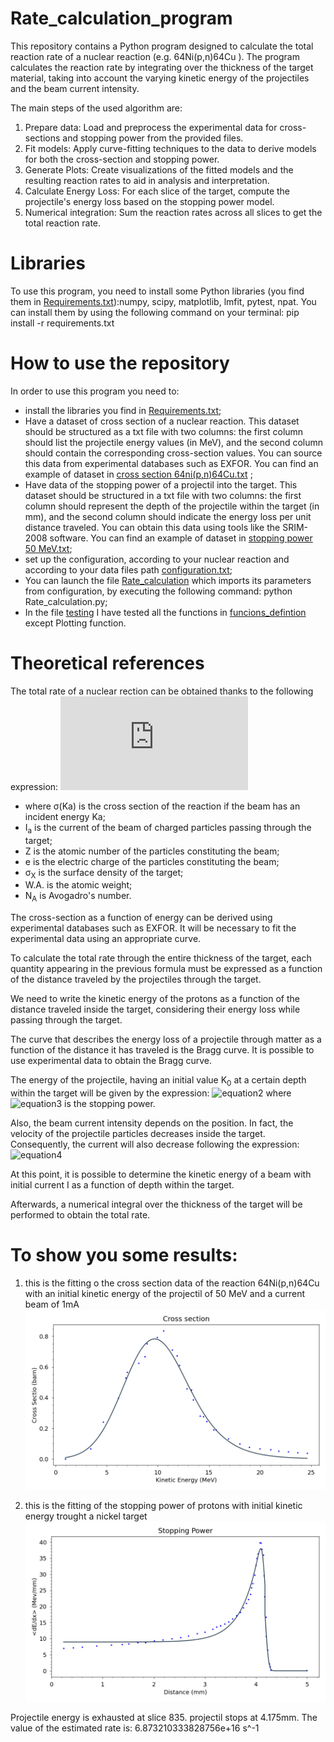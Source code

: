 # Rate_calculation_program

This repository contains a Python program designed to calculate the total reaction rate of a nuclear reaction (e.g. 64Ni(p,n)64Cu ). The program calculates the reaction rate by integrating over the thickness of the target material, taking into account the varying kinetic energy of the projectiles and the beam current intensity.

The main steps of the used algorithm are:
1.  Prepare data: Load and preprocess the experimental data for cross-sections and stopping power from the provided files.
2.  Fit models: Apply curve-fitting techniques to the data to derive models for both the cross-section and stopping power.
3.  Generate Plots: Create visualizations of the fitted models and the resulting reaction rates to aid in analysis and interpretation.
4.  Calculate Energy Loss: For each slice of the target, compute the projectile's energy loss based on the stopping power model.
5.  Numerical integration: Sum the reaction rates across all slices to get the total reaction rate.


# Libraries
To use this program, you need to install some Python libraries (you find them in [Requirements.txt](https://github.com/Lorenzo9801/Rate_calculation_program/blob/main/Requirements.txt)):numpy, scipy, matplotlib, lmfit, pytest, npat.
You can install them by using the following command on your terminal: pip install -r requirements.txt

# How to use the repository

In order to use this program you need to:
- install the libraries you find in [Requirements.txt](https://github.com/Lorenzo9801/Rate_calculation_program/blob/main/Requirements.txt);
- Have a dataset of cross section of a nuclear reaction. This dataset should be structured as a txt file with two columns: the first column should list the projectile energy values (in MeV), and the second column should contain the corresponding cross-section values. You can source this data from experimental databases such as EXFOR. You can find an example of dataset in [cross section 64ni(p,n)64Cu.txt](https://github.com/Lorenzo9801/Rate_calculation_program/blob/main/data/cross%20section%2064Ni(p%2Cn)64Cu.txt) ;
- Have data of the stopping power of a projectil into the target. This dataset should be structured in a txt file with two columns: the first column should represent the depth of the projectile within the target (in mm), and the second column should indicate the energy loss per unit distance traveled. You can obtain this data using tools like the SRIM-2008 software. You can find an example of dataset in [stopping power 50 MeV.txt](https://github.com/Lorenzo9801/Rate_calculation_program/blob/main/data/stopping%20power%2050%20MeV.txt);
- set up the configuration, according to your nuclear reaction and according to your data files path [configuration.txt](https://github.com/Lorenzo9801/Rate_calculation_program/blob/main/configuration.txt);
- You can launch the file [Rate_calculation](https://github.com/Lorenzo9801/Rate_calculation_program/blob/main/Rate_calculation.py) which imports its parameters from configuration, by executing the following command: python Rate_calculation.py;
- In the file [testing](https://github.com/Lorenzo9801/Rate_calculation_program/blob/main/testing.py) I have tested all the functions in [funcions_defintion](https://github.com/Lorenzo9801/Rate_calculation_program/blob/main/functions_definition.py) except Plotting function.

# Theoretical references
The total rate of a nuclear rection can be obtained thanks to the following expression: 
![equation1](https://latex.codecogs.com/gif.latex?rate=%5Csigma%5E%7Breac%7D(K_a)%20%5Ccdot%20%5Cfrac%7BI_a%7D%7BZ%20e%7D%20%5Ccdot%20%5Cfrac%7B%5Csigma_X%7D%7BA.W.%7D%5Ccdot%20N_A)

- where σ(Ka) is the cross section of the reaction if the beam has an incident energy Ka;
- I<sub>a</sub> is the current of the beam of charged particles passing through the target;
- Z is the atomic number of the particles constituting the beam;
- e is the electric charge of the particles constituting the beam;
- σ<sub>X</sub> is the surface density of the target;
- W.A. is the atomic weight;
- N<sub>A</sub> is Avogadro's number.

The cross-section as a function of energy can be derived using experimental databases such as EXFOR. It will be necessary to fit the experimental data using an appropriate curve.

To calculate the total rate through the entire thickness of the target, each quantity appearing in the previous formula must be expressed as a function of the distance traveled by the projectiles through the target.

We need to write the kinetic energy of the protons as a function of the distance traveled inside the target, considering their energy loss while passing through the target.

The curve that describes the energy loss of a projectile through matter as a function of the distance it has traveled is the Bragg curve. It is possible to use experimental data to obtain the Bragg curve.

The energy of the projectile, having an initial value K<sub>0</sub> at a certain depth within the target will be given by the expression:
![equation2](https://latex.codecogs.com/gif.latex?K(x)=K_0-\frac{dE}{dx}\cdot%20x)
where ![equation3](https://latex.codecogs.com/gif.latex?\frac{dE}{dx}) is the stopping power.

Also, the beam current intensity depends on the position. In fact, the velocity of the projectile particles decreases inside the target. Consequently, the current will also decrease following the expression: ![equation4](https://latex.codecogs.com/gif.latex?I(K(x))=I_0\cdot%20\sqrt{\frac{K(x)}{K_0}})

At this point, it is possible to determine the kinetic energy of a beam with initial current I as a function of depth within the target.

Afterwards, a numerical integral over the thickness of the target will be performed to obtain the total rate.


# To show you some results:

1) this is the fitting o the cross section data of the reaction 64Ni(p,n)64Cu with an initial kinetic energy of the projectil of 50 MeV and  a current beam of 1mA
![config](./images/Cross_section_fitting.png)

2) this is the fitting of the stopping power of protons with initial kinetic energy trought a nickel target
![config](./images/Stopping_power_fitting.png)

Projectile energy is exhausted at slice 835.
projectil stops at 4.175mm.
The value of the estimated rate is:  6.873210333828756e+16  s^-1

